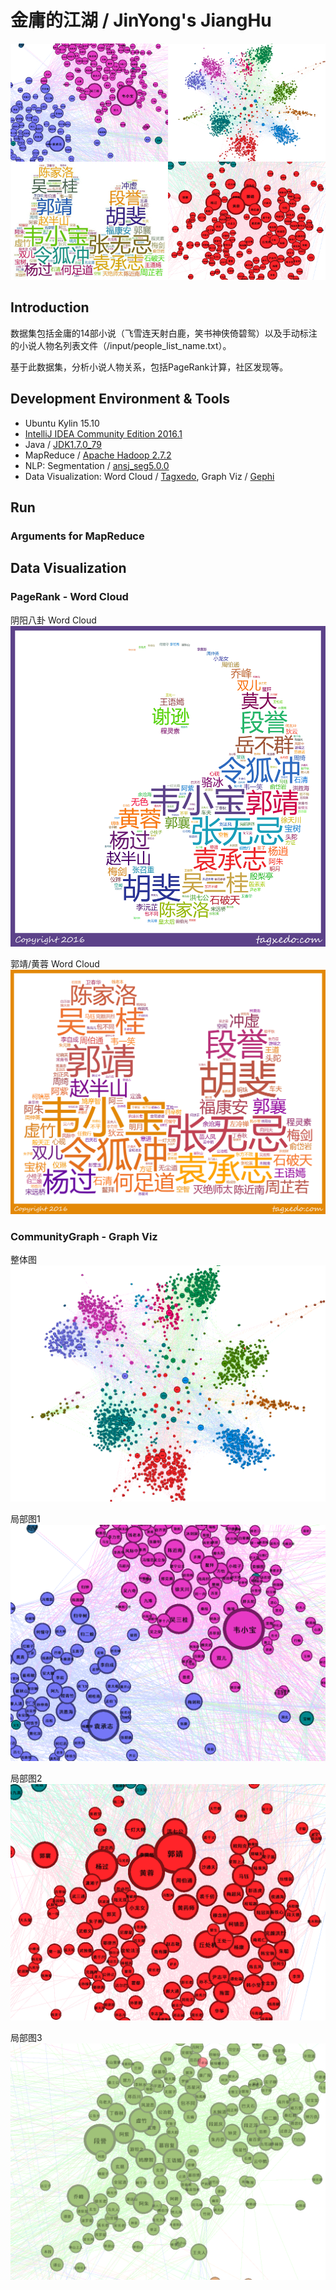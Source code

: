 # 金庸的江湖 / JinYong's JiangHu

![Analyse the relation of characters in JinYong's novels](./assets/Result02.jpg)

## Introduction

数据集包括金庸的14部小说（飞雪连天射白鹿，笑书神侠倚碧鸳）以及手动标注的小说人物名列表文件（/input/people_list_name.txt）。

基于此数据集，分析小说人物关系，包括PageRank计算，社区发现等。

## Development Environment & Tools

+ Ubuntu Kylin 15.10
+ [IntelliJ IDEA Community Edition 2016.1](https://www.jetbrains.com/idea/download/#section=linux)
+ Java / [JDK1.7.0_79](http://www.oracle.com/technetwork/java/javase/downloads/jdk7-downloads-1880260.html)
+ MapReduce / [Apache Hadoop 2.7.2](http://hadoop.apache.org/)
+ NLP: Segmentation / [ansj_seg5.0.0](https://github.com/NLPchina/ansj_seg)
+ Data Visualization: Word Cloud / [Tagxedo](http://www.tagxedo.com/), Graph Viz / [Gephi](https://gephi.org/)

## Run

### Arguments for MapReduce

> 

## Data Visualization

### PageRank - Word Cloud

阴阳八卦 Word Cloud
![](./assets/PageRank/PageRank2.4.jpg)

郭靖/黄蓉 Word Cloud
![](./assets/PageRank/PageRank3.1.jpg)

### CommunityGraph - Graph Viz

整体图
![](./assets/CommunityGraph/screenshot5.0.png)

局部图1
![](./assets/CommunityGraph/screenshot5.1.png)

局部图2
![](./assets/CommunityGraph/screenshot5.2.png)

局部图3
![](./assets/CommunityGraph/screenshot5.3.png)

